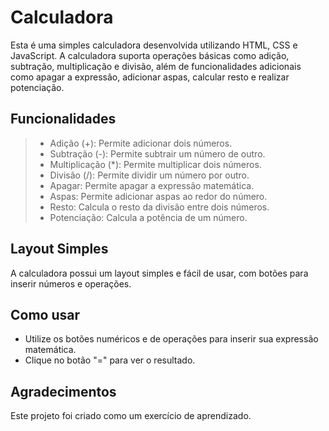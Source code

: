 # Calculadora
Esta é uma simples calculadora desenvolvida utilizando HTML, CSS e JavaScript. A calculadora suporta operações básicas como adição, subtração, multiplicação e divisão, além de funcionalidades adicionais como apagar a expressão, adicionar aspas, calcular resto e realizar potenciação.

## Funcionalidades
> - Adição (+): Permite adicionar dois números.
> - Subtração (-): Permite subtrair um número de outro.
> - Multiplicação (*): Permite multiplicar dois números.
> - Divisão (/): Permite dividir um número por outro.
> - Apagar: Permite apagar a expressão matemática.
> - Aspas: Permite adicionar aspas ao redor do número.
> - Resto: Calcula o resto da divisão entre dois números.
> - Potenciação: Calcula a potência de um número.

## Layout Simples
A calculadora possui um layout simples e fácil de usar, com botões para inserir números e operações.

## Como usar
- Utilize os botões numéricos e de operações para inserir sua expressão matemática.
- Clique no botão "=" para ver o resultado.

## Agradecimentos
Este projeto foi criado como um exercício de aprendizado.

